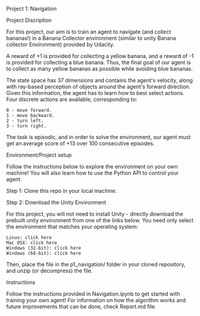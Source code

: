 
Project 1: Navigation

Project Discription

For this project, our aim is to train an agent to navigate (and collect bananas!) in a Banana Collector environment (similar to unity Banana collector Environment) provided by Udacity.

A reward of +1 is provided for collecting a yellow banana, and a reward of -1 is provided for collecting a blue banana. Thus, the final goal of our agent is to collect as many yellow bananas as possible while avoiding blue bananas.

The state space has 37 dimensions and contains the agent's velocity, along with ray-based perception of objects around the agent's forward direction. Given this information, the agent has to learn how to best select actions. Four discrete actions are available, corresponding to:

    0 - move forward.
    1 - move backward.
    2 - turn left.
    3 - turn right.

The task is episodic, and in order to solve the environment, our agent must get an average score of +13 over 100 consecutive episodes.

Environment/Project setup

Follow the instructions below to explore the environment on your own machine! You will also learn how to use the Python API to control your agent.

Step 1: Clone this repo in your local machine.

Step 2: Download the Unity Environment

For this project, you will not need to install Unity - directly download the prebuilt unity environment from one of the links below. You need only select the environment that matches your operating system:

    Linux: click here
    Mac OSX: click here
    Windows (32-bit): click here
    Windows (64-bit): click here

Then, place the file in the p1_navigation/ folder in your cloned repository, and unzip (or decompress) the file.


Instructions

Follow the instructions provided in Navigation.ipynb to get started with training your own agent!
For information on how the algorithm works and future improvements that can be done,  check Report.md file. 
